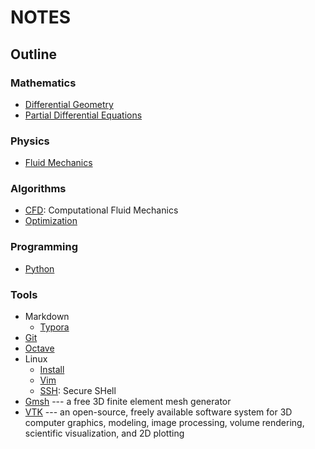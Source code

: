 # NOTES

## Outline

### Mathematics
- [Differential Geometry](./MATHEMATICS/DIFFERENTIAL_GEOMETRY.lyx)
- [Partial Differential Equations](./MATHEMATICS/PDE.lyx)

### Physics
- [Fluid Mechanics](./PHYSICS/FLUID_MECHANICS.lyx)

### Algorithms
- [CFD](./ALGORITHMS/CFD.lyx): Computational Fluid Mechanics
- [Optimization](./ALGORITHMS/OPTIMIZATION.lyx) 

### Programming
- [Python](./PROGRAMMING/PYTHON.md)

### Tools
- Markdown
  - [Typora](./TOOLS/MARKDOWN/TYPORA.md) 
- [Git](./TOOLS/GIT.md) 
- [Octave](./TOOLS/OCTAVE.md)
- Linux
  - [Install](./TOOLS/LINUX/INSTALL.md) 
  - [Vim](./TOOLS/LINUX/VIM.md)
  - [SSH](./TOOLS/LINUX/SSH.md): Secure SHell
- [Gmsh](./TOOLS/GMSH.md) --- a free 3D finite element mesh generator
- [VTK](./TOOLS/VTK.md) ---  an open-source, freely available software system for 3D computer graphics, modeling, image processing, volume rendering, scientific visualization, and 2D plotting

